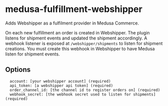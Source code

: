 # medusa-fulfillment-webshipper

Adds Webshipper as a fulfilment provider in Medusa Commerce. 

On each new fulfillment an order is created in Webshipper. The plugin listens for shipment events and updated the shipment accordingly.
A webhook listener is exposed at `/webshipper/shipments` to listen for shipment creations. You must create this webhook in Webshipper to have Medusa listen for shipment events.

## Options

```
  account: [your webshipper account] (required)
  api_token: [a webshipper api token] (required)
  order_channel_id: [the channel id to register orders on] (required)
  webhook_secret: [the webhook secret used to listen for shipments] (required)
```
